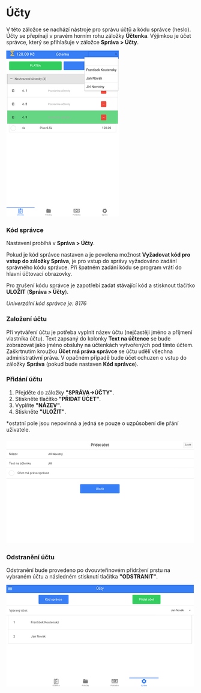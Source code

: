 # Účty

V této záložce se nachází nástroje pro správu účtů a kódu správce \(heslo\). Účty se přepínají v pravém horním rohu záložky **Účtenka**. Výjimkou je účet správce, který se přihlašuje v záložce **Správa &gt; Účty**.

![](img/settings_accounts.png)

### Kód správce

Nastavení probíhá v **Správa &gt; Účty**.

Pokud je kód správce nastaven a je povolena možnost **Vyžadovat kód pro vstup do záložky Správa**, je pro vstup do správy vyžadováno zadání správného kódu správce. Při špatném zadání kódu se program vrátí do hlavní účtovací obrazovky.

Pro zrušení kódu správce je zapotřebí zadat stávající kód a stisknout tlačítko **ULOŽIT** \(**Správa &gt; Účty**\).

_Univerzální kód správce je: 8176_

### Založení účtu

Při vytváření účtu je potřeba vyplnit název účtu \(nejčastěji jméno a příjmení vlastníka účtu\). Text zapsaný do kolonky **Text na účtence** se bude zobrazovat jako jméno obsluhy na účtenkách vytvořených pod tímto účtem. Zaškrtnutím kroužku **Účet má práva správce** se účtu udělí všechna administrativní práva. V opačném případě bude účet ochuzen o vstup do záložky **Správa** \(pokud bude nastaven **Kód správce**\).

### Přidání účtu

1. Přejděte do záložky **"SPRÁVA-&gt;ÚČTY"**.
2. Stiskněte tlačítko **"PŘIDAT ÚČET"**.
3. Vyplňte **"NÁZEV"**.
4. Stiskněte **"ULOŽIT"**.

\*ostatní pole jsou nepovinná a jedná se pouze o uzpůsobení dle přání uživatele.

### ![](/img/settings_accounts2.png)

### Odstranění účtu

Odstranění bude provedeno po dvouvteřinovém přidržení prstu na vybraném účtu a následném stisknutí tlačítka **"ODSTRANIT"**.

![](img/settings_accounts1.png)

### 



